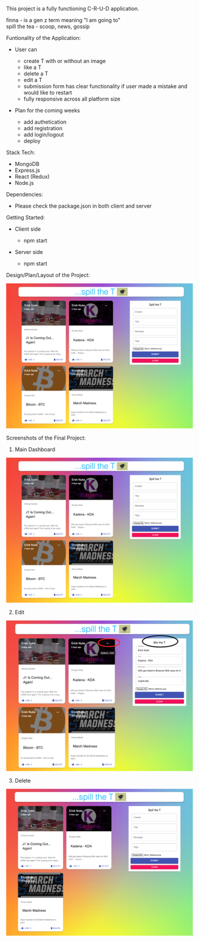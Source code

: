 This project is a fully functioning C-R-U-D application.

finna - is a gen z term meaning "I am going to"<br />
spill the tea - scoop, news, gossip

Funtionality of the Application:

  - User can 
    - create T with or without an image
    - like a T
    - delete a T
    - edit a T
    - submission form has clear functionality if user made a mistake and would like to restart 
    - fully responsive across all platform size
  
  - Plan for the coming weeks
    - add authetication
    - add registration
    - add login/logout
    - deploy

Stack Tech:
  - MongoDB
  - Express.js
  - React (Redux)
  - Node.js

Dependencies:
  - Please check the package.json in both client and server

Getting Started:
  - Client side 
    - npm start

  - Server side 
    - npm start

Design/Plan/Layout of the Project:

!["Layout/Design"](https://github.com/enukeWebDev/finna/blob/main/client/src/images/spilltheT.png?raw=true)

Screenshots of the Final Project:

1. Main Dashboard

!["MainDashboard"](https://github.com/enukeWebDev/finna/blob/main/client/src/images/spilltheT.png?raw=true)

2. Edit

!["MainDashboard"](https://github.com/enukeWebDev/finna/blob/main/client/src/images/edit.png?raw=true)

3. Delete

!["MainDashboard"](https://github.com/enukeWebDev/finna/blob/main/client/src/images/delete.png?raw=true)
